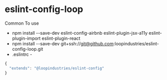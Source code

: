 # eslint-config-loop
Common 
To use
* npm install --save-dev eslint-config-airbnb eslint-plugin-jsx-a11y eslint-plugin-import eslint-plugin-react
* npm install --save-dev git+ssh://git@github.com:loopindustries/eslint-config-loop.git
* .eslintrc -
```js
{
  "extends": "@loopindustries/eslint-config"
}
```
